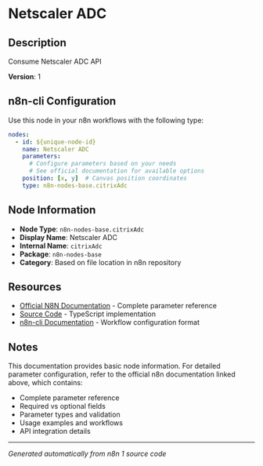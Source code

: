 # Netscaler ADC

## Description

Consume Netscaler ADC API

**Version**: 1

## n8n-cli Configuration

Use this node in your n8n workflows with the following type:

```yaml
nodes:
  - id: ${unique-node-id}
    name: Netscaler ADC
    parameters:
      # Configure parameters based on your needs
      # See official documentation for available options
    position: [x, y]  # Canvas position coordinates
    type: n8n-nodes-base.citrixAdc
```

## Node Information

- **Node Type**: `n8n-nodes-base.citrixAdc`
- **Display Name**: Netscaler ADC
- **Internal Name**: `citrixAdc`
- **Package**: `n8n-nodes-base`
- **Category**: Based on file location in n8n repository

## Resources

- [Official N8N Documentation](https://docs.n8n.io/integrations/builtin/app-nodes/n8n-nodes-base.citrixadc/) - Complete parameter reference
- [Source Code](https://github.com/n8n-io/n8n/blob/master/packages/nodes-base/nodes/Netscaler/ADC/NetscalerAdc.node.ts) - TypeScript implementation
- [n8n-cli Documentation](https://github.com/edenreich/n8n-cli) - Workflow configuration format

## Notes

This documentation provides basic node information. For detailed parameter configuration, 
refer to the official n8n documentation linked above, which contains:

- Complete parameter reference
- Required vs optional fields
- Parameter types and validation
- Usage examples and workflows
- API integration details

---
*Generated automatically from n8n 1 source code*
